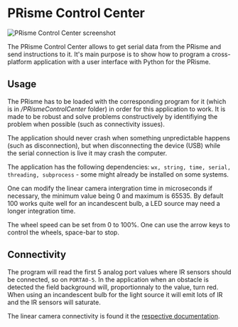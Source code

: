 # PRisme Control Center

![PRisme Control Center screenshot](https://raw.github.com/Robopoly/PRismeControlCenter/master/images/screenshot.png)

The PRisme Control Center allows to get serial data from the PRisme and send instructions to it. It's main purpose is to show how to program a cross-platform application with a user interface with Python for the PRisme.

## Usage
The PRisme has to be loaded with the corresponding program for it (which is in _/PRismeControlCenter_ folder) in order for this application to work. It is made to be robust and solve problems constructively by identifiying the problem when possible (such as connectivity issues).

The application should never crash when something unpredictable happens (such as disconnection), but when disconnecting the device (USB) while the serial connection is live it may crash the computer.

The application has the following dependencies: `wx, string, time, serial, threading, subprocess` - some might already be installed on some systems.

One can modify the linear camera intergration time in microseconds if necessary, the minimum value being 0 and maximum is 65535. By default 100 works quite well for an incandescent bulb, a LED source may need a longer integration time.

The wheel speed can be set from 0 to 100%. One can use the arrow keys to control the wheels, space-bar to stop.

## Connectivity
The program will read the first 5 analog port values where IR sensors should be connected, so on `PORTA0-5`. In the application when an obstacle is detected the field background will, proportionnaly to the value, turn red. When using an incandescent bulb for the light source it will emit lots of IR and the IR sensors will saturate.

The linear camera connectivity is found it the [respective documentation](http://robopoly.epfl.ch/prisme/documentation-en).
